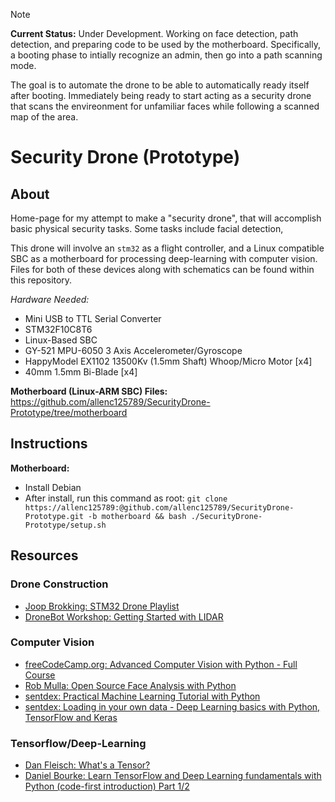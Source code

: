 > [!NOTE]
> **Current Status:** Under Development. Working on face detection, path detection, and preparing code to be used by the motherboard. Specifically, a booting phase to intially recognize an admin, then go into a path scanning mode.
>
> The goal is to automate the drone to be able to automatically ready itself after booting. Immediately being ready to start acting as a security drone that scans the envireonment for unfamiliar faces while following a scanned map of the area.


# Security Drone (Prototype)

## About
Home-page for my attempt to make a "security drone", that will accomplish basic physical security tasks. Some tasks include facial detection,

This drone will involve an `stm32` as a flight controller, and a Linux compatible SBC as a motherboard for processing deep-learning with computer vision. Files for both of these devices along with schematics can be found within this repository.

*Hardware Needed:*
+ Mini USB to TTL Serial Converter
+ STM32F10C8T6
+ Linux-Based SBC
+ GY-521 MPU-6050 3 Axis Accelerometer/Gyroscope
+ HappyModel EX1102 13500Kv (1.5mm Shaft) Whoop/Micro Motor [x4]
+ 40mm 1.5mm Bi-Blade [x4]

**Motherboard (Linux-ARM SBC) Files:** https://github.com/allenc125789/SecurityDrone-Prototype/tree/motherboard

## Instructions
**Motherboard:**
+ Install Debian
+ After install, run this command as root: `git clone https://allenc125789:@github.com/allenc125789/SecurityDrone-Prototype.git -b motherboard && bash ./SecurityDrone-Prototype/setup.sh`

## Resources
### Drone Construction
+ [Joop Brokking: STM32 Drone Playlist](https://www.youtube.com/watch?v=MLEQk73zJoU&list=PL0qFkFQLP5BCzOatRLFr15el1dSjvn--E)
+ [DroneBot Workshop: Getting Started with LIDAR](https://www.youtube.com/watch?v=VhbFbxyOI1k)

### Computer Vision
+ [freeCodeCamp.org: Advanced Computer Vision with Python - Full Course](https://youtu.be/01sAkU_NvOY?si=-z81XHAHfTIwfk2N)
+ [Rob Mulla: Open Source Face Analysis with Python](https://www.youtube.com/watch?v=n84hBgtzvxo&t=201s)
+ [sentdex: Practical Machine Learning Tutorial with Python](https://www.youtube.com/playlist?list=PLQVvvaa0QuDfKTOs3Keq_kaG2P55YRn5v)
+ [sentdex: Loading in your own data - Deep Learning basics with Python, TensorFlow and Keras](https://www.youtube.com/playlist?list=PLQVvvaa0QuDfhTox0AjmQ6tvTgMBZBEXN)

### Tensorflow/Deep-Learning
+ [Dan Fleisch: What's a Tensor?](https://www.youtube.com/watch?v=f5liqUk0ZTw)
+ [Daniel Bourke: Learn TensorFlow and Deep Learning fundamentals with Python (code-first introduction) Part 1/2](https://youtu.be/tpCFfeUEGs8?si=7dZBGBJo5kr7hvSh)
